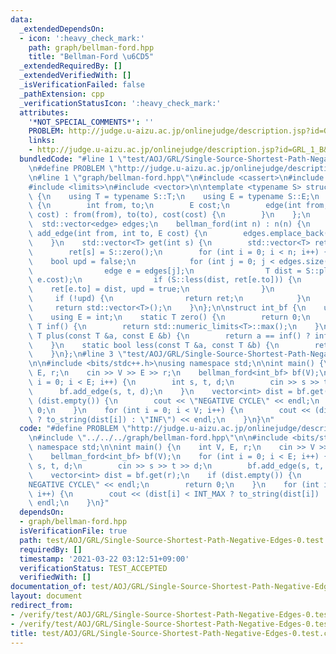 ```yaml
---
data:
  _extendedDependsOn:
  - icon: ':heavy_check_mark:'
    path: graph/bellman-ford.hpp
    title: "Bellman-Ford \u6CD5"
  _extendedRequiredBy: []
  _extendedVerifiedWith: []
  _isVerificationFailed: false
  _pathExtension: cpp
  _verificationStatusIcon: ':heavy_check_mark:'
  attributes:
    '*NOT_SPECIAL_COMMENTS*': ''
    PROBLEM: http://judge.u-aizu.ac.jp/onlinejudge/description.jsp?id=GRL_1_B&lang=ja
    links:
    - http://judge.u-aizu.ac.jp/onlinejudge/description.jsp?id=GRL_1_B&lang=ja
  bundledCode: "#line 1 \"test/AOJ/GRL/Single-Source-Shortest-Path-Negative-Edges-0.test.cpp\"\
    \n#define PROBLEM \"http://judge.u-aizu.ac.jp/onlinejudge/description.jsp?id=GRL_1_B&lang=ja\"\
    \n#line 1 \"graph/bellman-ford.hpp\"\n#include <cassert>\n#include <functional>\n\
    #include <limits>\n#include <vector>\n\ntemplate <typename S> struct bellman_ford\
    \ {\n    using T = typename S::T;\n    using E = typename S::E;\n    struct edge\
    \ {\n        int from, to;\n        E cost;\n        edge(int from, int to, E\
    \ cost) : from(from), to(to), cost(cost) {\n        }\n    };\n    int n;\n  \
    \  std::vector<edge> edges;\n    bellman_ford(int n) : n(n) {\n    }\n    void\
    \ add_edge(int from, int to, E cost) {\n        edges.emplace_back(from, to, cost);\n\
    \    }\n    std::vector<T> get(int s) {\n        std::vector<T> ret(n, S::inf());\n\
    \        ret[s] = S::zero();\n        for (int i = 0; i < n; i++) {\n        \
    \    bool upd = false;\n            for (int j = 0; j < edges.size(); j++) {\n\
    \                edge e = edges[j];\n                T dist = S::plus(ret[e.from],\
    \ e.cost);\n                if (S::less(dist, ret[e.to])) {\n                \
    \    ret[e.to] = dist, upd = true;\n                }\n            }\n       \
    \     if (!upd) {\n                return ret;\n            }\n        }\n   \
    \     return std::vector<T>();\n    }\n};\n\nstruct int_bf {\n    using T = int;\n\
    \    using E = int;\n    static T zero() {\n        return 0;\n    }\n    static\
    \ T inf() {\n        return std::numeric_limits<T>::max();\n    }\n    static\
    \ T plus(const T &a, const E &b) {\n        return a == inf() ? inf() : a + b;\n\
    \    }\n    static bool less(const T &a, const T &b) {\n        return a < b;\n\
    \    }\n};\n#line 3 \"test/AOJ/GRL/Single-Source-Shortest-Path-Negative-Edges-0.test.cpp\"\
    \n\n#include <bits/stdc++.h>\nusing namespace std;\n\nint main() {\n    int V,\
    \ E, r;\n    cin >> V >> E >> r;\n    bellman_ford<int_bf> bf(V);\n    for (int\
    \ i = 0; i < E; i++) {\n        int s, t, d;\n        cin >> s >> t >> d;\n  \
    \      bf.add_edge(s, t, d);\n    }\n    vector<int> dist = bf.get(r);\n    if\
    \ (dist.empty()) {\n        cout << \"NEGATIVE CYCLE\" << endl;\n        return\
    \ 0;\n    }\n    for (int i = 0; i < V; i++) {\n        cout << (dist[i] < INT_MAX\
    \ ? to_string(dist[i]) : \"INF\") << endl;\n    }\n}\n"
  code: "#define PROBLEM \"http://judge.u-aizu.ac.jp/onlinejudge/description.jsp?id=GRL_1_B&lang=ja\"\
    \n#include \"../../../graph/bellman-ford.hpp\"\n\n#include <bits/stdc++.h>\nusing\
    \ namespace std;\n\nint main() {\n    int V, E, r;\n    cin >> V >> E >> r;\n\
    \    bellman_ford<int_bf> bf(V);\n    for (int i = 0; i < E; i++) {\n        int\
    \ s, t, d;\n        cin >> s >> t >> d;\n        bf.add_edge(s, t, d);\n    }\n\
    \    vector<int> dist = bf.get(r);\n    if (dist.empty()) {\n        cout << \"\
    NEGATIVE CYCLE\" << endl;\n        return 0;\n    }\n    for (int i = 0; i < V;\
    \ i++) {\n        cout << (dist[i] < INT_MAX ? to_string(dist[i]) : \"INF\") <<\
    \ endl;\n    }\n}"
  dependsOn:
  - graph/bellman-ford.hpp
  isVerificationFile: true
  path: test/AOJ/GRL/Single-Source-Shortest-Path-Negative-Edges-0.test.cpp
  requiredBy: []
  timestamp: '2021-03-22 03:12:51+09:00'
  verificationStatus: TEST_ACCEPTED
  verifiedWith: []
documentation_of: test/AOJ/GRL/Single-Source-Shortest-Path-Negative-Edges-0.test.cpp
layout: document
redirect_from:
- /verify/test/AOJ/GRL/Single-Source-Shortest-Path-Negative-Edges-0.test.cpp
- /verify/test/AOJ/GRL/Single-Source-Shortest-Path-Negative-Edges-0.test.cpp.html
title: test/AOJ/GRL/Single-Source-Shortest-Path-Negative-Edges-0.test.cpp
---
```

